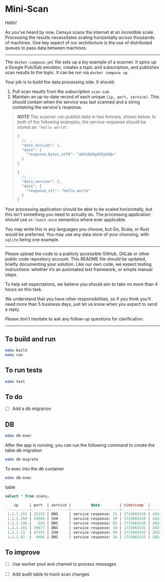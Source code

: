 # Mini-Scan

Hello!

As you've heard by now, Censys scans the internet at an incredible scale. Processing the results necessitates scaling horizontally across thousands of machines. One key aspect of our architecture is the use of distributed queues to pass data between machines.

---

The `docker-compose.yml` file sets up a toy example of a scanner. It spins up a Google Pub/Sub emulator, creates a topic and subscription, and publishes scan results to the topic. It can be run via `docker compose up`.

Your job is to build the data processing side. It should:
1. Pull scan results from the subscription `scan-sub`.
2. Maintain an up-to-date record of each unique `(ip, port, service)`. This should contain when the service was last scanned and a string containing the service's response.

> **_NOTE_**
The scanner can publish data in two formats, shown below. In both of the following examples, the service response should be stored as: `"hello world"`.
> ```javascript
> {
>   // ...
>   "data_version": 1,
>   "data": {
>     "response_bytes_utf8": "aGVsbG8gd29ybGQ="
>   }
> }
>
> {
>   // ...
>   "data_version": 2,
>   "data": {
>     "response_str": "hello world"
>   }
> }
> ```

Your processing application should be able to be scaled horizontally, but this isn't something you need to actually do. The processing application should use `at-least-once` semantics where ever applicable.

You may write this in any languages you choose, but Go, Scala, or Rust would be preferred. You may use any data store of your choosing, with `sqlite` being one example.

--- 

Please upload the code to a publicly accessible GitHub, GitLab or other public code repository account.  This README file should be updated, briefly documenting your solution. Like our own code, we expect testing instructions: whether it’s an automated test framework, or simple manual steps.

To help set expectations, we believe you should aim to take no more than 4 hours on this task.

We understand that you have other responsibilities, so if you think you’ll need more than 5 business days, just let us know when you expect to send a reply.

Please don’t hesitate to ask any follow-up questions for clarification.

---

## To build and run

```bash
make build
make run
```

## To run tests

```bash
make test
```
## To do
- [ ] Add a db migrarion

## DB
```bash
make db-exec
```

After the app is running, you can run the following command to create the table
db migration
```bash
make db-migrate
```

To exec into the db container
```bash
make db-exec
```

table
```sql
select * from scans;
```

```sql
    ip     | port  | service |         data         | timestamp  |          created_at           |          updated_at           
-----------+-------+---------+----------------------+------------+-------------------------------+-------------------------------
 1.1.1.252 | 25152 | DNS     | service response: 21 | 1733865528 | 2024-12-10 21:18:49.780913+00 | 2024-12-10 21:18:49.776484+00
 1.1.1.250 | 29044 | SSH     | service response: 50 | 1733865529 | 2024-12-10 21:18:49.937958+00 | 2024-12-10 21:18:49.93748+00
 1.1.1.146 |   643 | DNS     | service response: 85 | 1733865530 | 2024-12-10 21:18:50.984518+00 | 2024-12-10 21:18:50.984088+00
 1.1.1.101 | 39677 | DNS     | service response: 19 | 1733865531 | 2024-12-10 21:18:51.954938+00 | 2024-12-10 21:18:51.954251+00
 1.1.1.13  | 47331 | SSH     | service response: 99 | 1733865532 | 2024-12-10 21:18:52.96854+00  | 2024-12-10 21:18:52.967805+00
 1.1.1.92  |  9466 | DNS     | service response: 24 | 1733865533 | 2024-12-10 21:18:53.956561+00 | 2024-12-10 21:18:53.955389+00
```

## To improve
- [ ] Use worker pool and channel to process messages
- [ ] Add audit table to track scan changes

